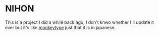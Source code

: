 # NIHON

This is a project I did a while back ago, I don't knwo whether I'll update it ever but it's like [monkeytype](monkeytype.com) just that it is in japanese.